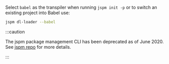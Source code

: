 Select `babel` as the transpiler when running `jspm init -p` or to switch an existing project into Babel use:

```sh title="Shell"
jspm dl-loader --babel
```

:::caution
  <p>
    The jspm package management CLI has been deprecated as of June 2020. See <a href="https://github.com/jspm/jspm-cli">jspm repo</a> for more details.
  </p>
:::
